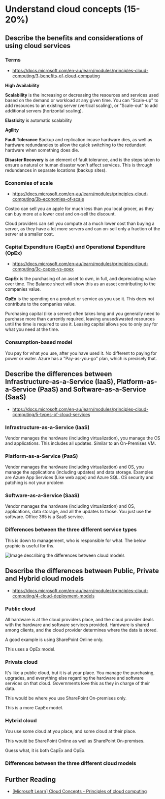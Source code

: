 # Understand cloud concepts (15-20%)

## Describe the benefits and considerations of using cloud services

### Terms

- https://docs.microsoft.com/en-au/learn/modules/principles-cloud-computing/3-benefits-of-cloud-computing

**High Availability**

**Scalability** is the increasing or decreasing the resources and services used based on the demand or workload at any given time.
You can "Scale-up" to add resources to an existing server (vertical scaling), or "Scale-out" to add additional servers (horizontal scaling).

**Elasticity** is automatic scalability

**Agility**

**Fault Tolerance** Backup and replication incase hardware dies, as well as hardware redundancies to allow the quick switching to the redundant hardware when something does die.

**Disaster Recovery** is an element of fault tolerance, and is the steps taken to ensure a natural or human disaster won't affect services. This is through redundances in separate locations (backup sites).

### Economies of scale

- https://docs.microsoft.com/en-au/learn/modules/principles-cloud-computing/3b-economies-of-scale

Costco can sell you an apple for much less than you local grocer, as they can buy more at a lower cost and on-sell the discount.

Cloud providers can sell you compute at a much lower cost than buying a server, as they have a lot more servers and can on-sell only a fraction of the server at a smaller cost.

### Capital Expenditure (CapEx) and Operational Expenditure (OpEx)

- https://docs.microsoft.com/en-au/learn/modules/principles-cloud-computing/3c-capex-vs-opex

**CapEx** is the purchasing of an asset to own, in full, and depreciating value over time. The Balance sheet will show this as an asset contributing to the companies value.

**OpEx** is the spending on a product or service as you use it. This does not contribute to the companies value.

Purchasing capital (like a server) often takes long and you generally need to purchase more than currently required, leaving unused/wasted resources until the time is required to use it. Leasing capital allows you to only pay for what you need at the time.

### Consumption-based model

You pay for what you use, after you have used it. No different to paying for power or water.
Azure has a "Pay-as-you-go" plan, which is precisely that.

## Describe the differences between Infrastructure-as-a-Service (IaaS), Platform-as-a-Service (PaaS) and Software-as-a-Service (SaaS)

- https://docs.microsoft.com/en-au/learn/modules/principles-cloud-computing/5-types-of-cloud-services

### Infrastructure-as-a-Service (IaaS)

Vendor manages the hardware (including virtualization), you manage the OS and applications. This includes all updates. Similar to an On-Premises VM.

### Platform-as-a-Service (PaaS)

Vendor manages the hardware (including virtualization) and OS, you manage the applications (including updates) and data storage. Examples are Azure App Services (Like web apps) and Azure SQL. OS security and patching is not your problem

### Software-as-a-Service (SaaS)

Vendor manages the hardware (including virtualization) and OS, applications, data storage, and all the updates to those. You just use the software. Office 365 is a SaaS service.

### Differences between the three different service types

This is down to management, who is responsible for what. The below graphic is useful for ths.

![Image describing the differences between cloud models](https://docs.microsoft.com/en-au/learn/modules/principles-cloud-computing/media/5-layer-diagram.png)

## Describe the differences between Public, Private and Hybrid cloud models

- https://docs.microsoft.com/en-au/learn/modules/principles-cloud-computing/4-cloud-deployment-models

### Public cloud

All hardware is at the cloud providers place, and the cloud provider deals with the hardware and software services provided. Hardware is shared among clients, and the cloud provider determines where the data is stored.

A good example is using SharePoint Online only.

This uses a OpEx model.

### Private cloud

It's like a public cloud, but it is at your place. You manage the purchasing, upgrades, and everything else regarding the hardware and software services on that cloud. Governments love this as they in charge of their data.

This would be where you use SharePoint On-premises only.

This is a more CapEx model.

### Hybrid cloud

You use some cloud at you place, and some cloud at their place.

This would be SharePoint Online as well as SharePoint On-premises.

Guess what, it is both CapEx and OpEx.

### Differences between the three different cloud models

## Further Reading

- [[Microsoft Learn] Cloud Concepts - Principles of cloud computing](https://docs.microsoft.com/en-au/learn/modules/principles-cloud-computing/index)